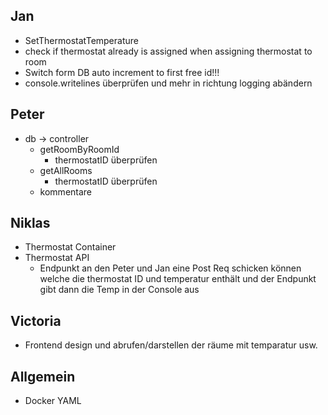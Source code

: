 ## Jan 
- SetThermostatTemperature
- check if thermostat already is assigned when assigning thermostat to room 
- Switch form DB auto increment to first free id!!! 
- console.writelines überprüfen und mehr in richtung logging abändern 
## Peter
- db -> controller 
  - getRoomByRoomId
    - thermostatID überprüfen 
  - getAllRooms
    - thermostatID überprüfen
  - kommentare 
## Niklas 
- Thermostat Container 
- Thermostat API 
  - Endpunkt an den Peter und Jan eine Post Req schicken können welche die thermostat ID und temperatur enthält und der Endpunkt gibt dann die Temp in der Console aus
## Victoria 
- Frontend design und abrufen/darstellen der räume mit temparatur usw. 


## Allgemein 
- Docker YAML 